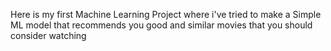 Here is my first Machine Learning Project where i've tried to make a Simple ML model that recommends you good and similar movies that you should consider watching